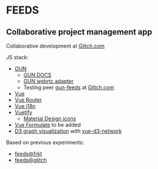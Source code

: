 # FEEDS
## Collaborative project management app

Collaborative development at [Glitch.com](https://glitch.com/edit/#!/feeds-app)


JS stack:
  - [GUN](https://github.com/amark/gun)
    - [GUN DOCS](https://gun.eco/docs/Introduction)
    - [GUN webrtc adapter](https://github.com/amark/gun/blob/master/lib/webrtc.js)
    - Testing peer [gun-feeds](https://gun-feeds.glitch.me/gun) at [Glitch.com](https://glitch.com/edit/#!/gun-vue)
  - [Vue](https://vuejs.org/)
  - [Vue Router](https://router.vuejs.org/)
  - [Vue i18n](https://kazupon.github.io/vue-i18n/)
  - [Vuetify](https://vuetifyjs.com/en/)
    - [Material Design icons](https://materialdesignicons.com/)
  - [Vue Formulate](https://vueformulate.com/) to be added
  - [D3 graph visualization](https://observablehq.com/@d3/disjoint-force-directed-graph?collection=@d3/d3-force) with [vue-d3-network](https://github.com/emiliorizzo/vue-d3-network)





Based on previous experiments:
 - [feeds@frkt](https://feeds.frkt.ru/#/)
 - [feeds@glitch](http://feeds.glitch.me/#/K)
